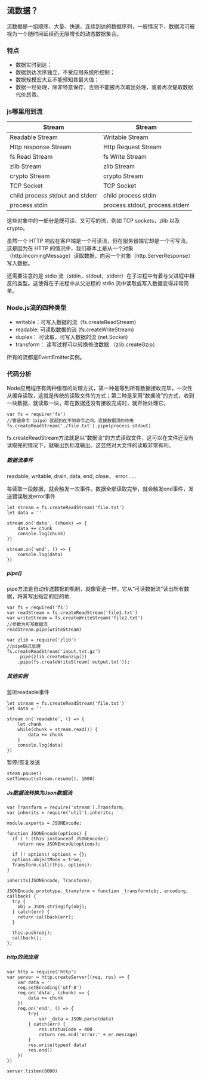 ## 流数据？

流数据是一组顺序、大量、快速、连续到达的数据序列，一般情况下，数据流可被视为一个随时间延续而无限增长的动态数据集合。

### 特点

- 数据实时到达；
- 数据到达次序独立，不受应用系统所控制；
- 数据规模宏大且不能预知其最大值；
- 数据一经处理，除非特意保存，否则不能被再次取出处理，或者再次提取数据代价昂贵。


### js哪里用到流

Stream | Stream
--------------- | ---------------
Readable Stream | Writable Stream
Http response Stream | Http Request Stream
fs Read Stream | fs Write Stream
zlib Stream | zlib Stream
crypto Stream | crypto Stream
TCP Socket | TCP Socket
child process stdout and stderr | child process stdin
process.stdin | process.stdout, process.stderr


这些对象中的一部分是既可读、又可写的流，例如 TCP sockets，zlib 以及 crypto。

虽然一个 HTTP 响应在客户端是一个可读流，但在服务器端它却是一个可写流。这是因为在 HTTP 的情况中，我们基本上是从一个对象（http.IncomingMessage）读取数据，向另一个对象（http.ServerResponse）写入数据。

还需要注意的是 stdio 流（stdin，stdout，stderr）在子进程中有着与父进程中相反的类型。这使得在子进程中从父进程的 stdio 流中读取或写入数据变得非常简单。


###  Node.js流的四种类型

- writable：可写入数据的流（fs.createReadStream）
- readable: 可读取数据的流 (fs.createWriteStream)
- duplex： 可读取，可写入数据的流 (net.Socket)
- transform： 读写过程可以转换修改数据 （zlib.createGzip）

所有的流都是EventEmitter实例。

### 代码分析

Node应用程序有两种缓存的处理方式，第一种是等到所有数据接收完毕，一次性从缓存读取，这就是传统的读取文件的方式；第二种是采用“数据流”的方式，收到一块数据，就读取一块，即在数据还没有接收完成时，就开始处理它。

    var fs = require('fs')
    //管道命令（pipe）就起到在不同命令之间，连接数据流的作用
    fs.createReadStream('./file.txt').pipe(process.stdout)
    
fs.createReadStream方法就是以”数据流“的方式读取文件，这可以在文件还没有读取完的情况下，就输出到标准输出。这显然对大文件的读取非常有利。

##### 数据流事件
readable, writable, drain, data, end, close， error......

每读取一段数据，就会触发一次事件。数据全部读取完毕，就会触发end事件，发送错误触发error事件
    
    let stream = fs.createReadStream('file.txt')
    let data = ''
    
    stream.on('data', (chunk) => {
    	data += chunk
    	console.log(chunk)
    })
    
    stream.on('end', () => {
    	console.log(data)
    })

##### pipe()

pipe方法是自动传送数据的机制，就像管道一样。它从“可读数据流”读出所有数据，将其写出指定的目的地.

    var fs = required('fs')
    var readStream = fs.createReadStream('file1.txt')
    var writeStream = fs.createWriteStream('file2.txt')
    //参数为可写数据流
    readStream.pipe(writeStream)
    
    var zlib = require('zlib')
    //pipe链式处理
    fs.createReadStream('input.txt.gz')
        .pipe(zlib.createGunzip())
        .pipe(fs.createWriteStream('output.txt'));

##### 其他实例

监听readable事件

    let stream = fs.createReadStream('file.txt')
    let data = ''

    stream.on('readable', () => {
    	let chunk
    	while(chunk = stream.read()) {
    		data += chunk
    	}
    	console.log(data)
    })
    
暂停/恢复发送

    steam.pause()
    setTimeout(stream.resume(), 1000)
    
##### Js数据流转换为Json数据流

    var Transform = require('stream').Transform;
    var inherits = require('util').inherits;
    
    module.exports = JSONEncode;
    
    function JSONEncode(options) {
      if ( ! (this instanceof JSONEncode))
        return new JSONEncode(options);
    
      if (! options) options = {};
      options.objectMode = true;
      Transform.call(this, options);
    }
    
    inherits(JSONEncode, Transform);
    
    JSONEncode.prototype._transform = function _transform(obj, encoding, callback) {
      try {
        obj = JSON.stringify(obj);
      } catch(err) {
        return callback(err);
      }
    
      this.push(obj);
      callback();
    };

##### http的流应用

    var http = require('http')
    var server = http.createServer((req, res) => {
    	var data = ''
    	req.setEncoding('utf-8')
    	req.on('data', (chunk) => {
    		data += chunk
    	})
    	req.on('end', () => {
    		try{
    			var _data = JSON.parse(data)
    		} catch(err) {
    			res.statusCode = 400
    			return res.end('error:' + er.message)
    		}
    		res.write(typeof data)
    		res.end()
    	})
    })
    
    server.listen(8000)
    

